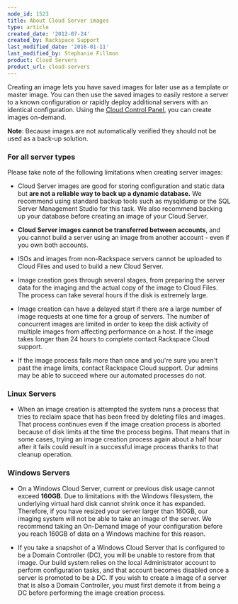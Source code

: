 ```yaml
---
node_id: 1523
title: About Cloud Server images
type: article
created_date: '2012-07-24'
created_by: Rackspace Support
last_modified_date: '2016-01-11'
last_modified_by: Stephanie Fillmon
product: Cloud Servers
product_url: cloud-servers
---
```


<span>Creating an image lets you have saved images for later use as a
template or master image. You can then use the saved images to easily
restore a server to a known configuration or rapidly deploy additional
servers with an identical configuration. Using the [Cloud Control
Panel](http://mycloud.rackspace.com), you can create images
on-demand.</span>

**Note**: Because images are not automatically verified they should not
be used as a back-up solution.

### For all server types

Please take note of the following limitations when creating server
images:

-   Cloud Server images are good for storing configuration and static
    data but **are not a reliable way to back up a
    dynamic database.** We recommend using standard backup tools such as
    mysqldump or the SQL Server Management Studio for this task. We also
    recommend backing up your database before creating an image of your
    Cloud Server.

-   **Cloud Server images cannot be transferred between accounts**, and
    you cannot build a server using an image from another account - even
    if you own both accounts.

-   ISOs and images from non-Rackspace servers cannot be uploaded to
    Cloud Files and used to build a new Cloud Server.

-   Image creation goes through several stages, from preparing the
    server data for the imaging and the actual copy of the image to
    Cloud Files. The process can take several hours if the disk is
    extremely large.

-   Image creation can have a delayed start if there are a large number
    of image requests at one time for a group of servers. The number of
    concurrent images are limited in order to keep the disk activity of
    multiple images from affecting performance on a host. If the image
    takes longer than 24 hours to complete contact Rackspace
    Cloud support.

-   If the image process fails more than once and you're sure you aren't
    past the image limits, contact Rackspace Cloud support. Our admins
    may be able to succeed where our automated processes do not.

### Linux Servers

-   When an image creation is attempted the system runs a process that
    tries to reclaim space that has been freed by deleting files
    and images. That process continues even if the image creation
    process is aborted because of disk limits at the time the
    process begins. That means that in some cases, trying an image
    creation process again about a half hour after it fails could result
    in a successful image process thanks to that cleanup operation.

### Windows Servers

-   On a Windows Cloud Server, current or previous disk usage
    cannot exceed **160GB**. Due to limitations with the Windows
    filesystem, the underlying virtual hard disk cannot shrink once it
    has expanded. Therefore, if you have resized your server larger than
    160GB, our imaging system will not be able to take an image of
    the server. We recommend taking an On-Demand image of your
    configuration before you reach 160GB of data on a Windows machine
    for this reason.

-   If you take a snapshot of a Windows Cloud Server that is configured
    to be a Domain Controller (DC), you will be unable to restore from
    that image. Our build system relies on the local Administrator
    account to perform configuration tasks, and that account becomes
    disabled once a server is promoted to be a DC. If you wish to create
    a image of a server that is also a Domain Controller, you must first
    demote it from being a DC before performing the image
    creation process.
